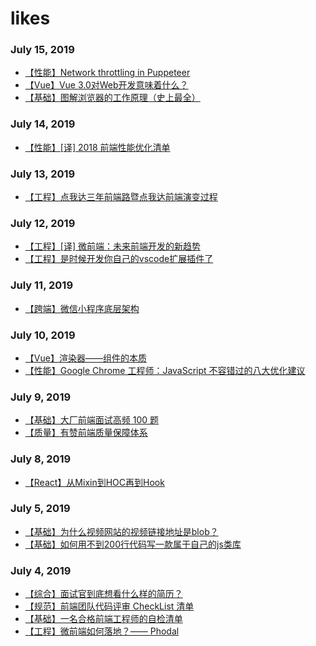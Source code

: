 # likes

### July 15, 2019

- [【性能】Network throttling in Puppeteer](https://fdalvi.github.io/blog/2018-02-05-puppeteer-network-throttle/)
- [【Vue】Vue 3.0对Web开发意味着什么？](https://mp.weixin.qq.com/s/5LxFhWv4cO6hAHlg3ax1Fg)
- [【基础】图解浏览器的工作原理（史上最全）](https://zhuanlan.zhihu.com/p/47407398)

### July 14, 2019

- [【性能】[译] 2018 前端性能优化清单](https://juejin.im/post/5a966bd16fb9a0635172a50a)

### July 13, 2019

- [【工程】点我达三年前端路暨点我达前端演变过程](https://juejin.im/post/5d292c0ef265da1ba56b4bd4)

### July 12, 2019 

- [【工程】[译] 微前端：未来前端开发的新趋势](https://github.com/xitu/gold-miner/blob/master/TODO1/micro-frontends-1.md)
- [【工程】是时候开发你自己的vscode扩展插件了](https://juejin.im/post/5d2755c4e51d45105e021360)



### July 11, 2019 

- [【跨端】微信小程序底层架构](https://juejin.im/post/5d26bbb851882530af13996e)

### July 10, 2019 

- [【Vue】渲染器——组件的本质](http://hcysun.me/vue-design/zh)
- [【性能】Google Chrome 工程师：JavaScript 不容错过的八大优化建议](https://dwz.cn/ZJhnsKVL)

### July 9, 2019 

- [【基础】大厂前端面试高频 100 题](https://juejin.im/post/5d23e750f265da1b855c7bbe)
- [【质量】有赞前端质量保障体系](https://juejin.im/post/5d24096ee51d454d1d6285a1)


### July 8, 2019 

- [【React】从Mixin到HOC再到Hook](https://juejin.im/post/5cad39b3f265da03502b1c0a)

### July 5, 2019 

- [【基础】为什么视频网站的视频链接地址是blob？](https://juejin.im/post/5d1ea7a8e51d454fd8057bea)
- [【基础】如何用不到200行代码写一款属于自己的js类库](https://juejin.im/post/5d1e26a2e51d45595319e3a9)

### July 4, 2019 

- [【综合】面试官到底想看什么样的简历？](https://juejin.im/post/5d1d52aff265da1bb2774de0)
- [【规范】前端团队代码评审 CheckList 清单](https://juejin.im/post/5d1c6550518825330a3bfa01)
- [【基础】一名合格前端工程师的自检清单](https://zhuanlan.zhihu.com/p/64852496)
- [【工程】微前端如何落地？—— Phodal](https://juejin.im/post/5d1d8d426fb9a07efe2dda40)

